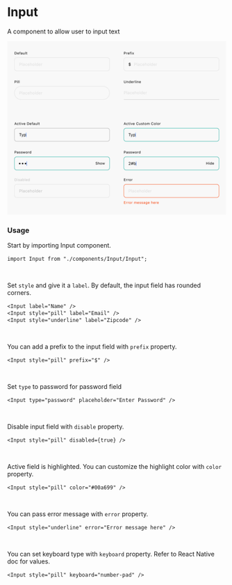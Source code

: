 # Input

A component to allow user to input text

<img src="https://raw.githubusercontent.com/brandnewjinah/react-native-ui/master/assets/readme/Input.png" alt="input" width="780"/>

### Usage

Start by importing Input component.

```tsx
import Input from "./components/Input/Input";
```
<br>

Set `style` and give it a `label`. By default, the input field has rounded corners.

```tsx
<Input label="Name" />
<Input style="pill" label="Email" />
<Input style="underline" label="Zipcode" />
```
<br>

You can add a prefix to the input field with `prefix` property.

```tsx
<Input style="pill" prefix="$" />
```
<br>

Set `type` to password for password field

```tsx
<Input type="password" placeholder="Enter Password" />
```
<br>

Disable input field with `disable` property.

```tsx
<Input style="pill" disabled={true} />
```
<br>

Active field is highlighted. You can customize the highlight color with `color` property.

```tsx
<Input style="pill" color="#00a699" />
```
<br>

You can pass error message with `error` property.

```tsx
<Input style="underline" error="Error message here" />
```
<br>

You can set keyboard type with `keyboard` property. Refer to React Native doc for values.

```tsx
<Input style="pill" keyboard="number-pad" />
```


